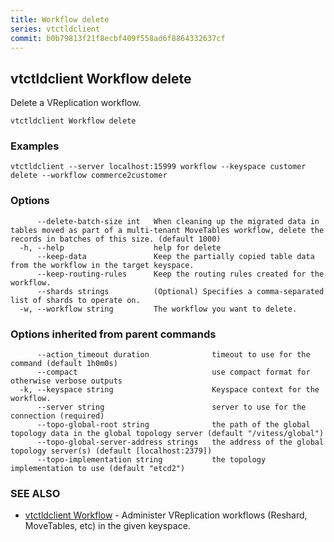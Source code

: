 ```yaml
---
title: Workflow delete
series: vtctldclient
commit: b0b79813f21f8ecbf409f558ad6f8864332637cf
---
```

## vtctldclient Workflow delete

Delete a VReplication workflow.

```
vtctldclient Workflow delete
```

### Examples

```
vtctldclient --server localhost:15999 workflow --keyspace customer delete --workflow commerce2customer
```

### Options

```
      --delete-batch-size int   When cleaning up the migrated data in tables moved as part of a multi-tenant MoveTables workflow, delete the records in batches of this size. (default 1000)
  -h, --help                    help for delete
      --keep-data               Keep the partially copied table data from the workflow in the target keyspace.
      --keep-routing-rules      Keep the routing rules created for the workflow.
      --shards strings          (Optional) Specifies a comma-separated list of shards to operate on.
  -w, --workflow string         The workflow you want to delete.
```

### Options inherited from parent commands

```
      --action_timeout duration              timeout to use for the command (default 1h0m0s)
      --compact                              use compact format for otherwise verbose outputs
  -k, --keyspace string                      Keyspace context for the workflow.
      --server string                        server to use for the connection (required)
      --topo-global-root string              the path of the global topology data in the global topology server (default "/vitess/global")
      --topo-global-server-address strings   the address of the global topology server(s) (default [localhost:2379])
      --topo-implementation string           the topology implementation to use (default "etcd2")
```

### SEE ALSO

* [vtctldclient Workflow](../)	 - Administer VReplication workflows (Reshard, MoveTables, etc) in the given keyspace.

